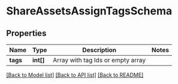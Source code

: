 # ShareAssetsAssignTagsSchema

## Properties
Name | Type | Description | Notes
------------ | ------------- | ------------- | -------------
**tags** | **int[]** | Array with tag Ids or empty array | 

[[Back to Model list]](../README.md#documentation-for-models) [[Back to API list]](../README.md#documentation-for-api-endpoints) [[Back to README]](../README.md)


